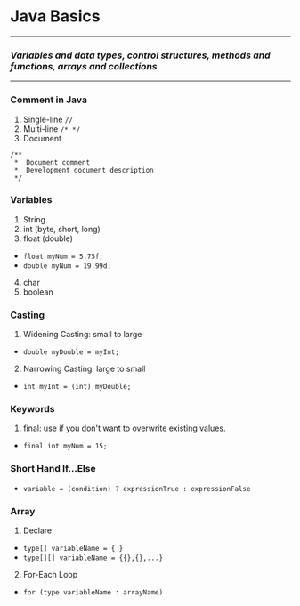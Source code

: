# Java Basics

---
### *Variables and data types, control structures, methods and functions, arrays and collections*

---

### Comment in Java
1. Single-line `//`
2. Multi-line `/* */`
3. Document
```
/**
 *  Document comment
 *  Development document description
 */
```

### Variables
1. String
2. int (byte, short, long)
3. float (double)
- `float myNum = 5.75f;`
- `double myNum = 19.99d;`
4. char
5. boolean

### Casting
1. Widening Casting: small to large
- `double myDouble = myInt;`
2. Narrowing Casting: large to small
-  `int myInt = (int) myDouble;`

### Keywords
1. final: use if you don't want to overwrite existing values.
- `final int myNum = 15;`

### Short Hand If...Else
- `variable = (condition) ? expressionTrue : expressionFalse`

### Array
1. Declare
- `type[] variableName = { }`
- `type[][] variableName = {{},{},...}`
2. For-Each Loop
- `for (type variableName : arrayName)`